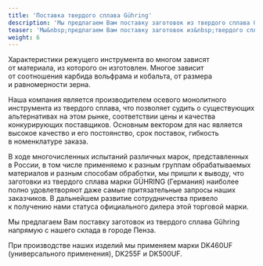 ```yaml
---
title: 'Поставка твердого сплава Gühring'
description: 'Мы предлагаем Вам поставку заготовок из твердого сплава Guhring напрямую с нашего склада в городе Пенза.'
teaser: 'Мы&nbsp;предлагаем Вам поставку заготовок из&nbsp;твердого сплава G&uuml;hring напрямую с&nbsp;нашего склада в&nbsp;городе Пенза.'
weight: 6
---
```


Характеристики режущего инструмента во&nbsp;многом зависят от&nbsp;материала, из&nbsp;которого он&nbsp;изготовлен. Многое зависит от&nbsp;соотношения карбида вольфрама и&nbsp;кобальта, от&nbsp;размера и&nbsp;равномерности зерна.

Наша компания является производителем осевого монолитного инструмента из&nbsp;твердого сплава, что позволяет судить о&nbsp;существующих альтернативах на&nbsp;этом рынке, соответствии цены и&nbsp;качества конкурирующих поставщиков. Основным вектором для нас является высокое качество и&nbsp;его постоянство, срок поставок, гибкость в&nbsp;номенклатуре заказа.

В&nbsp;ходе многочисленных испытаний различных марок, представленных в&nbsp;России, в&nbsp;том числе применяемо к&nbsp;разным группам обрабатываемых материалов и&nbsp;разным способам обработки, мы&nbsp;пришли к&nbsp;выводу, что заготовки из&nbsp;твердого сплава марки G&Uuml;HRING (Германия) наиболее полно удовлетворяют даже самые притязательные запросы наших заказчиков. В&nbsp;дальнейшем развитие сотрудничества привело к&nbsp;получению нами статуса официального дилера этой торговой марки.

Мы&nbsp;предлагаем Вам поставку заготовок из&nbsp;твердого сплава G&uuml;hring напрямую с&nbsp;нашего склада в&nbsp;городе Пенза.

При производстве наших изделий мы&nbsp;применяем марки DK460UF (универсального применения), DK255F и&nbsp;DK500UF.
